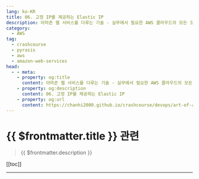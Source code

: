 ```yaml
---
lang: ko-KR
title: 06. 고정 IP를 제공하는 Elastic IP
description: 아마존 웹 서비스를 다루는 기술 - 실무에서 필요한 AWS 클라우드의 모든 것! > 06. 고정 IP를 제공하는 Elastic IP
category:
  - AWS
tag: 
  - crashcourse
  - pyrasis
  - aws 
  - amazon-web-services
head:
  - - meta:
    - property: og:title
      content: 아마존 웹 서비스를 다루는 기술 - 실무에서 필요한 AWS 클라우드의 모든 것! > 06. 고정 IP를 제공하는 Elastic IP
    - property: og:description
      content: 06. 고정 IP를 제공하는 Elastic IP
    - property: og:url
      content: https://chanhi2000.github.io/crashcourse/devops/art-of-aws/06.html
---
```


# {{ $frontmatter.title }} 관련

> {{ $frontmatter.description }}

[[toc]]

---

<TagLinks />